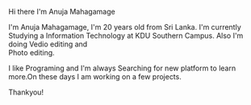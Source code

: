 Hi there 
I'm Anuja Mahagamage

I'm Anuja Mahagamage, I'm 20 years old  from Sri Lanka. I'm currently Studying a Information Technology at KDU Southern Campus. Also I'm doing Vedio editing and  
 Photo editing.

I like Programing  and I'm always Searching for new platform to learn more.On these days I am working on a few projects.

Thankyou!
